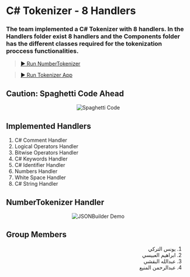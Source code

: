 # C# Tokenizer - 8 Handlers

### The team implemented a C# Tokenizer with 8 handlers. In the Handlers folder exist 8 handlers and the Components folder has the different classes required for the tokenization proccess functionalities.

> [▶ Run NumberTokenizer](https://dotnetfiddle.net/fd1l73)

> [▶ Run Tokenizer App](https://dotnetfiddle.net/P3nzBA)


## Caution: Spaghetti Code Ahead

<p align="center">
  <img alt="Spaghetti Code" src="https://media.giphy.com/media/11uoNyauChZR16/giphy.gif">
  </p>

## Implemented Handlers

1. C# Comment Handler
2. Logical Operators Handler
3. Bitwise Operators Handler
4. C# Keywords Handler
5. C# Identifier Handler
6. Numbers Handler
7. White Space Handler
8. C# String Handler

## NumberTokenizer Handler

<p align="center">
  <img alt="JSONBuilder Demo" src="https://github.com/YounesAlturkey/tokenizer-app/blob/master/number-handler-demo.png">
</p>

## Group Members

<div align="right" dir="rtl">  
  
1. يونس التركي
2. ابراهيم العبيسي
3. عبدالله البقشي
4. عبدالرحمن المنيع

</div>

